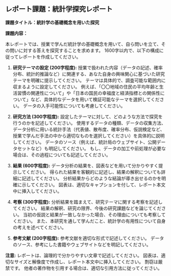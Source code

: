 ## レポート課題：統計学探究レポート

**課題タイトル：統計学の基礎概念を用いた探究**

**課題内容：**

本レポートでは、授業で学んだ統計学の基礎概念を用いて、自ら問いを立て、その問いに対する答えを探究することを求めます。  1600字以内で、以下の構成に従ってレポートを作成してください。

1. **研究テーマの設定 (200字程度):**  授業で扱われた内容（データの記述、確率分布、統計的推論など）に関連する、あなた自身の興味関心に基づいた研究テーマを明確に提示してください。  テーマは具体的で、調査可能な範囲内に収まるように設定してください。  例えば、「〇〇地域の住民の平均年齢と生活習慣の関連性について」や「日本の国民の幸福度と経済指標との関係性について」など、具体的なデータを用いて検証可能なテーマを選択してください。  データの入手可能性についても考慮してください。

2. **研究方法 (300字程度):**  設定したテーマに対して、どのような方法で探究を行うのかを記述してください。  使用するデータの種類、データの収集方法、データ分析に用いる統計手法（代表値、散布度、確率分布、仮説検定など、授業で学んだ手法の中から適切なものを選択してください）を具体的に説明してください。  データのソース（例えば、統計局のウェブサイト、公開データセットなど）も明記してください。  もし、データの加工や前処理が必要な場合は、その過程についても記述してください。

3. **結果 (600字程度):**  データ分析の結果を、図表などを用いて分かりやすく提示してください。  得られた結果を客観的に記述し、結果の解釈についても詳細に記述してください。  分析結果からどのような結論が導き出せるのかを明確に示してください。  図表は、適切なキャプションを付して、レポート本文中に挿入してください。

4. **考察 (300字程度):**  分析結果を踏まえて、研究テーマに関する考察を記述してください。  結果の解釈、研究の限界、今後の研究課題などを論じてください。  当初の仮説と結果が一致しなかった場合、その理由についても考察してください。  また、本研究を通して学んだこと、統計学の有用性について自身の考えを述べてください。

5. **参考文献 (200字程度):**  参考文献を適切な形式で記述してください。  データのソース、参考にした書籍やウェブサイトなどを明記してください。


**注意:**  レポートは、論理的で分かりやすい文章で記述してください。  図表は、適切なサイズと解像度で作成し、レポート本文中に挿入してください。  剽窃は厳禁です。  他者の著作物を引用する場合は、適切な引用方法に従ってください。

